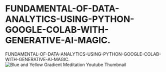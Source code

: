 # FUNDAMENTAL-OF-DATA-ANALYTICS-USING-PYTHON-GOOGLE-COLAB-WITH-GENERATIVE-AI-MAGIC.
FUNDAMENTAL-OF-DATA-ANALYTICS-USING-PYTHON-GOOGLE-COLAB-WITH-GENERATIVE-AI-MAGIC.
![Blue and Yellow Gradient Meditation Youtube Thumbnail](https://github.com/adnanmajeed82/FUNDAMENTAL-OF-DATA-ANALYTICS-USING-PYTHON-GOOGLE-COLAB-WITH-GENERATIVE-AI-MAGIC./assets/49750395/ecb5949b-98c1-4b25-9159-f0612a2c4557)
